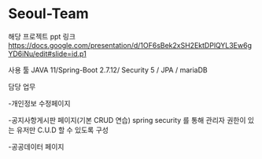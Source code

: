 # Seoul-Team


해당 프로젝트 ppt 링크
https://docs.google.com/presentation/d/1OF6sBek2xSH2EktDPlQYL3Ew6gYD6iNu/edit#slide=id.p1

사용 툴
JAVA 11/Spring-Boot 2.7.12/ Security 5 / JPA / mariaDB

담당 업무 

-개인정보 수정페이지
 

-공지사항게시판 페이지(기본 CRUD 연습)
 spring security 를 통해 관리자 권한이 있는 유저만 C.U.D 할 수 있도록 구성 

-공공데이터 페이지



